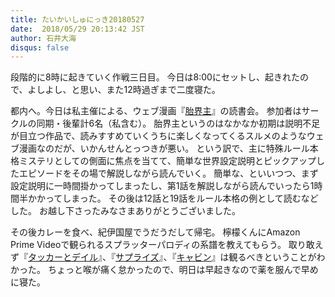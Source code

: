 ```yaml
---
title: たいかいしゅにっき20180527
date:  2018/05/29 20:13:42 JST
author: 石井大海
disqus: false
---
```


段階的に8時に起きていく作戦三日目。
今日は8:00にセットし、起きれたので、よしよし、と思い、また12時過ぎまで二度寝た。

都内へ。今日は私主催による、ウェブ漫画『[胎界主][taikaisyu]』の読書会。
参加者はサークルの同期・後輩計6名（私含む）。
胎界主というのはなかなか初期は説明不足が目立つ作品で、読みすすめていくうちに楽しくなってくるスルメのようなウェブ漫画なのだが、いかんせんとっつきが悪い。
という訳で、主に特殊ルール本格ミステリとしての側面に焦点を当てて、簡単な世界設定説明とピックアップしたエピソードをその場で解説しながら読んでいく。
簡単な、といいつつ、まず設定説明に一時間掛かってしまったし、第1話を解説しながら読んでいったら1時間半かかってしまった。
その後は12話と19話をルール本格の例として読むなどした。
お越し下さったみなさまありがとうございました。

その後カレーを食べ、紀伊国屋でうだうだして帰宅。
檸檬くんにAmazon Prime Videoで観られるスプラッターパロディの系譜を教えてもらう。
取り敢えず『[タッカーとデイル](asin:B079LZ8CR3)』、『[サプライズ](asin:B00KMIAHK8)』、『[キャビン](asin:B01M60T30C)』は観るべきということがわかった。
ちょっと喉が痛く怠かったので、明日は早起きなので薬を服んで早めに寝た。

[taikaisyu]: http://www.taikaisyu.com


